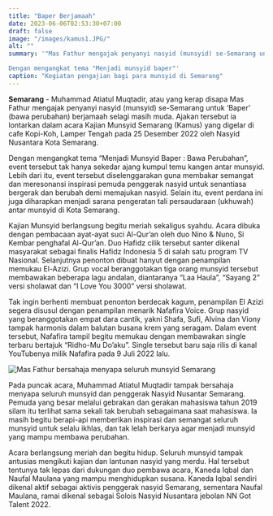 ```yaml
---
title: "Baper Berjamaah"
date: 2023-06-06T02:53:30+07:00
draft: false
image: "/images/kamus1.JPG/"
alt: ""
summary: '"Mas Fathur mengajak penyanyi nasyid (munsyid) se-Semarang untuk ‘Baper’ (bawa perubahan) berjamaah selagi masih muda.

Dengan mengangkat tema "Menjadi munsyid baper"'
caption: "Kegiatan pengajian bagi para munsyid di Semarang"
---
```


**Semarang** - Muhammad Atiatul Muqtadir, atau yang kerap disapa Mas Fathur mengajak penyanyi nasyid (munsyid) se-Semarang untuk ‘Baper’ (bawa perubahan) berjamaah selagi masih muda. Ajakan tersebut ia lontarkan dalam acara Kajian Munsyid Semarang (Kamus) yang digelar di cafe Kopi-Koh, Lamper Tengah pada 25 Desember 2022 oleh Nasyid Nusantara Kota Semarang.

Dengan mengangkat tema “Menjadi Munsyid Baper : Bawa Perubahan”, event tersebut tak hanya sekedar ajang kumpul temu kangen antar munsyid. Lebih dari itu, event tersebut diselenggarakan guna membakar semangat dan meresonansi inspirasi pemuda penggerak nasyid untuk senantiasa bergerak dan berubah demi memajukan nasyid. Selain itu, event perdana ini juga diharapkan menjadi sarana pengeratan tali persaudaraan (ukhuwah) antar munsyid di Kota Semarang.

Kajian Munsyid berlangsung begitu meriah sekaligus syahdu. Acara dibuka dengan pembacaan ayat-ayat suci Al-Qur’an oleh duo Nino & Nuno, Si Kembar penghafal Al-Qur’an. Duo Hafidz cilik tersebut santer dikenal masyarakat sebagai finalis Hafidz Indonesia 5 di salah satu program TV Nasional. Selanjutnya penonton dibuat hanyut dengan penampilan memukau El-Azizi. Grup vocal beranggotakan tiga orang munsyid tersebut membawakan beberapa lagu andalan, diantaranya “Laa Haula”, “Sayang 2” versi sholawat dan “I Love You 3000” versi sholawat. 

Tak ingin berhenti membuat penonton berdecak kagum, penampilan El Azizi segera disusul dengan penampilan menarik Nafafira Voice. Grup nasyid yang beranggotakan empat dara cantik, yakni  Shafa, Sufi, Alvina dan Viony tampak harmonis dalam balutan busana krem yang seragam. Dalam event tersebut, Nafafira tampil begitu memukau dengan membawakan single terbaru bertajuk “Ridho-Mu Do’aku”. Single tersebut baru saja rilis di kanal YouTubenya milik Nafafira pada 9 Juli 2022 lalu.

![Mas Fathur bersahaja menyapa seluruh munsyid Semarang](/images/fathur.PNG)

Pada puncak acara, Muhammad Atiatul Muqtadir tampak bersahaja menyapa seluruh munsyid dan penggerak Nasyid Nusantar Semarang. Pemuda yang besar melalui gebrakan dan gerakan mahasiswa tahun 2019 silam itu terlihat sama sekali tak berubah sebagaimana saat mahasiswa. Ia masih begitu berapi-api memberikan inspirasi dan semangat seluruh munsyid untuk selalu ikhlas, dan tak lelah berkarya agar menjadi munsyid yang mampu membawa perubahan.

Acara berlangsung meriah dan begitu hidup. Seluruh munsyid tampak antusias mengikuti kajian dan  lantunan nasyid yang merdu. Hal tersebut tentunya tak lepas dari dukungan duo pembawa acara, Kaneda Iqbal dan Naufal Maulana yang mampu menghidupkan susana. Kaneda Iqbal sendiri dikenal aktif sebagai aktivis penggerak nasyid Semarang, sementara Naufal Maulana, ramai dikenal sebagai Solois Nasyid Nusantara jebolan NN Got Talent 2022.